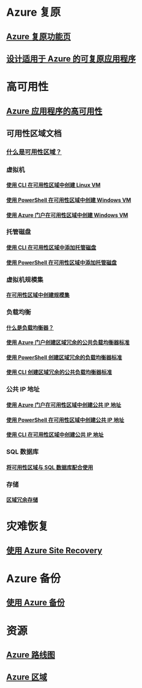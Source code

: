 
# Azure 复原
## [Azure 复原功能页](http://azure.microsoft.com/features/resiliency)
## [设计适用于 Azure 的可复原应用程序](https://docs.microsoft.com/azure/architecture/resiliency/)

# 高可用性

## [Azure 应用程序的高可用性](https://docs.microsoft.com/azure/architecture/resiliency/high-availability-azure-applications)

## 可用性区域文档
### [什么是可用性区域？](az-overview.md)

### 虚拟机
#### [使用 CLI 在可用性区域中创建 Linux VM](../virtual-machines/linux/create-cli-availability-zone.md)
#### [使用 PowerShell 在可用性区域中创建 Windows VM](../virtual-machines/windows/create-powershell-availability-zone.md)
#### [使用 Azure 门户在可用性区域中创建 Windows VM](../virtual-machines/windows/create-portal-availability-zone.md)

### 托管磁盘
#### [使用 CLI 在可用性区域中添加托管磁盘](../virtual-machines/linux/add-disk.md#use-managed-disks)
#### [使用 PowerShell 在可用性区域中添加托管磁盘](../virtual-machines/windows/attach-disk-ps.md#add-an-empty-data-disk-to-a-virtual-machine)

### 虚拟机规模集
#### [在可用性区域中创建规模集](../virtual-machine-scale-sets/virtual-machine-scale-sets-use-availability-zones.md)

### 负载均衡
#### [什么是负载均衡器？](../load-balancer/load-balancer-standard-overview.md)
#### [使用 Azure 门户创建区域冗余的公共负载均衡器标准](../load-balancer/load-balancer-get-started-internet-az-portal.md)
#### [使用 PowerShell 创建区域冗余的负载均衡器标准](../load-balancer/load-balancer-get-started-internet-az-powershell.md)
#### [使用 CLI 创建区域冗余的公共负载均衡器标准](../load-balancer/load-balancer-get-started-internet-az-cli.md)

### 公共 IP 地址
#### [使用 Azure 门户在可用性区域中创建公共 IP 地址](../virtual-network/create-public-ip-availability-zone-portal.md)
#### [使用 PowerShell 在可用性区域中创建公共 IP 地址](../virtual-network/create-public-ip-availability-zone-powershell.md)
#### [使用 CLI 在可用性区域中创建公共 IP 地址](../virtual-network/create-public-ip-availability-zone-cli.md)

### SQL 数据库
#### [将可用性区域与 SQL 数据库配合使用](../sql-database/sql-database-high-availability.md#availability-zones)

### 存储
#### [区域冗余存储](../storage/common/storage-redundancy.md#zone-redundant-storage)

# 灾难恢复
## [使用 Azure Site Recovery](https://docs.microsoft.com/azure/site-recovery/)

# Azure 备份
## [使用 Azure 备份](https://docs.microsoft.com/azure/backup/)

# 资源
## [Azure 路线图](https://azure.microsoft.com/roadmap/)
## [Azure 区域](https://azure.microsoft.com/regions/)

